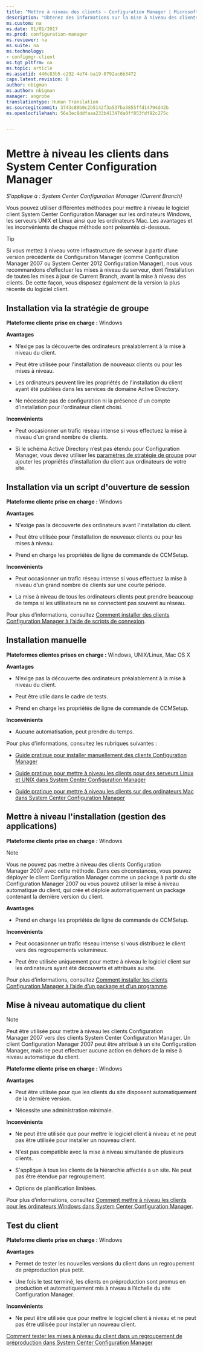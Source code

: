 ```yaml
---
title: "Mettre à niveau des clients - Configuration Manager | Microsoft Docs"
description: "Obtenez des informations sur la mise à niveau des clients dans System Center Configuration Manager."
ms.custom: na
ms.date: 01/01/2017
ms.prod: configuration-manager
ms.reviewer: na
ms.suite: na
ms.technology:
- configmgr-client
ms.tgt_pltfrm: na
ms.topic: article
ms.assetid: 446c83b5-c292-4e74-ba19-0792ac6b3472
caps.latest.revision: 8
author: nbigman
ms.author: nbigman
manager: angrobe
translationtype: Human Translation
ms.sourcegitcommit: 3743c80b0c2b5142f3a537ba3855ffd14794d42b
ms.openlocfilehash: 56a3ec8ddfaaa233b41347da0ff853fdf92c275c


---
```

# <a name="upgrade-clients-in-system-center-configuration-manager"></a>Mettre à niveau les clients dans System Center Configuration Manager

*S’applique à : System Center Configuration Manager (Current Branch)*

Vous pouvez utiliser différentes méthodes pour mettre à niveau le logiciel client System Center Configuration Manager sur les ordinateurs Windows, les serveurs UNIX et Linux ainsi que les ordinateurs Mac. Les avantages et les inconvénients de chaque méthode sont présentés ci-dessous.  

> [!TIP]  
>  Si vous mettez à niveau votre infrastructure de serveur à partir d’une version précédente de Configuration Manager \(comme Configuration Manager 2007 ou System Center 2012 Configuration Manager\), nous vous recommandons d’effectuer les mises à niveau du serveur, dont l’installation de toutes les mises à jour de Current Branch, avant la mise à niveau des clients. De cette façon, vous disposez également de la version la plus récente du logiciel client.  

## <a name="group-policy-installation"></a>Installation via la stratégie de groupe  
 **Plateforme cliente prise en charge :** Windows  

 **Avantages**  

-   N’exige pas la découverte des ordinateurs préalablement à la mise à niveau du client.  

-   Peut être utilisée pour l'installation de nouveaux clients ou pour les mises à niveau.  

-   Les ordinateurs peuvent lire les propriétés de l'installation du client ayant été publiées dans les services de domaine Active Directory.  

-   Ne nécessite pas de configuration ni la présence d'un compte d'installation pour l'ordinateur client choisi.  

 **Inconvénients**  

-   Peut occasionner un trafic réseau intense si vous effectuez la mise à niveau d’un grand nombre de clients.  

-   Si le schéma Active Directory n’est pas étendu pour Configuration Manager, vous devez utiliser les [paramètres de stratégie de groupe](../../../../core/clients/deploy/deploy-clients-to-windows-computers.md#BKMK_ClientGP) pour ajouter les propriétés d’installation du client aux ordinateurs de votre site.  


## <a name="logon-script-installation"></a>Installation via un script d'ouverture de session  
 **Plateforme cliente prise en charge :** Windows  

 **Avantages**  

-   N'exige pas la découverte des ordinateurs avant l'installation du client.  

-   Peut être utilisée pour l'installation de nouveaux clients ou pour les mises à niveau.  

-   Prend en charge les propriétés de ligne de commande de CCMSetup.  

 **Inconvénients**  

-   Peut occasionner un trafic réseau intense si vous effectuez la mise à niveau d’un grand nombre de clients sur une courte période.  

-   La mise à niveau de tous les ordinateurs clients peut prendre beaucoup de temps si les utilisateurs ne se connectent pas souvent au réseau.  

 Pour plus d’informations, consultez [Comment installer des clients Configuration Manager à l’aide de scripts de connexion](../../../../core/clients/deploy/deploy-clients-to-windows-computers.md#BKMK_ClientLogonScript).  

## <a name="manual-installation"></a>Installation manuelle  
 **Plateformes clientes prises en charge :** Windows, UNIX/Linux, Mac OS X  

 **Avantages**  

-   N’exige pas la découverte des ordinateurs préalablement à la mise à niveau du client.  

-   Peut être utile dans le cadre de tests.  

-   Prend en charge les propriétés de ligne de commande de CCMSetup.  

 **Inconvénients**  

-   Aucune automatisation, peut prendre du temps.  

 Pour plus d'informations, consultez les rubriques suivantes :  

-   [Guide pratique pour installer manuellement des clients Configuration Manager](../../../../core/clients/deploy/deploy-clients-to-windows-computers.md#BKMK_Manual)  

-   [Guide pratique pour mettre à niveau les clients pour des serveurs Linux et UNIX dans System Center Configuration Manager](../../../../core/clients/manage/upgrade/upgrade-clients-for-linux-and-unix-servers.md)  

-   [Guide pratique pour mettre à niveau les clients sur des ordinateurs Mac dans System Center Configuration Manager](../../../../core/clients/manage/upgrade/upgrade-clients-on-mac-computers.md)  

## <a name="upgrade-installation-application-management"></a>Mettre à niveau l'installation (gestion des applications)  
 **Plateforme cliente prise en charge :** Windows  

> [!NOTE]  
>  Vous ne pouvez pas mettre à niveau des clients Configuration Manager 2007 avec cette méthode. Dans ces circonstances, vous pouvez déployer le client Configuration Manager comme un package à partir du site Configuration Manager 2007 ou vous pouvez utiliser la mise à niveau automatique du client, qui crée et déploie automatiquement un package contenant la dernière version du client.  

 **Avantages**  

-   Prend en charge les propriétés de ligne de commande de CCMSetup.  

 **Inconvénients**  

-   Peut occasionner un trafic réseau intense si vous distribuez le client vers des regroupements volumineux.  

-   Peut être utilisée uniquement pour mettre à niveau le logiciel client sur les ordinateurs ayant été découverts et attribués au site.  

 Pour plus d’informations, consultez [Comment installer les clients Configuration Manager à l’aide d’un package et d’un programme](../../../../core/clients/deploy/deploy-clients-to-windows-computers.md#BKMK_ClientApp).  

## <a name="automatic-client-upgrade"></a>Mise à niveau automatique du client  

> [!NOTE]  
>  Peut être utilisée pour mettre à niveau les clients Configuration Manager 2007 vers des clients System Center Configuration Manager. Un client Configuration Manager 2007 peut être attribué à un site Configuration Manager, mais ne peut effectuer aucune action en dehors de la mise à niveau automatique du client.  

 **Plateforme cliente prise en charge :** Windows  

 **Avantages**  

-   Peut être utilisée pour que les clients du site disposent automatiquement de la dernière version.  

-   Nécessite une administration minimale.  

 **Inconvénients**  

-   Ne peut être utilisée que pour mettre le logiciel client à niveau et ne peut pas être utilisée pour installer un nouveau client.  

-   N'est pas compatible avec la mise à niveau simultanée de plusieurs clients.  

-   S'applique à tous les clients de la hiérarchie affectés à un site. Ne peut pas être étendue par regroupement.  

-   Options de planification limitées.  

 Pour plus d’informations, consultez [Comment mettre à niveau les clients pour les ordinateurs Windows dans System Center Configuration Manager](../../../../core/clients/manage/upgrade/upgrade-clients-for-windows-computers.md).  

## <a name="client-testing"></a>Test du client  
 **Plateforme cliente prise en charge :** Windows  

 **Avantages**  

-   Permet de tester les nouvelles versions du client dans un regroupement de préproduction plus petit.  

-   Une fois le test terminé, les clients en préproduction sont promus en production et automatiquement mis à niveau à l’échelle du site Configuration Manager.  

 **Inconvénients**  

-   Ne peut être utilisée que pour mettre le logiciel client à niveau et ne peut pas être utilisée pour installer un nouveau client.  

 [Comment tester les mises à niveau du client dans un regroupement de préproduction dans System Center Configuration Manager](../../../../core/clients/manage/upgrade/test-client-upgrades.md)  



<!--HONumber=Jan17_HO4-->



